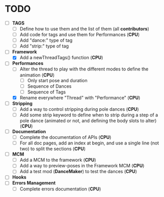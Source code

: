 # TODO
- [ ] **TAGS**
    - [ ] Define how to use them and the list of them (all **contributors**)
    - [ ] Add code for tags and use them for Performances (**CPU**)
    - [ ] Add "dance:<name>" type of tag
    - [ ] Add "strip:<values>" type of tag
- [ ] **Framework**
    - [X] Add a newThreadTags() function (**CPU**)
- [ ] **Performances**
    - [ ] Alter the thread to play with the different modes to define the animation (**CPU**)
	    - [ ] Only start pose and duration
	    - [ ] Sequence of Dances
	    - [ ] Sequence of Tags
    - [X] Rename everywhere "Thread" with "Performance" (**CPU**)
- [ ] **Stripping**
    - [ ] Add a way to control stripping during pole dances (**CPU**)
    - [ ] Add some strip keyword to define when to strip during a step of a pole dance (animated or not, and defining the body slots to alter) (**CPU**)
- [ ] **Documentation**
    - [ ] Complete the documentation of APIs (**CPU**)
    - [ ] For all doc pages, add an index at begin, and use a single line (not two) to split the sections (**CPU**)
- [ ] **MCM**
    - [ ] Add a MCM to the framework (**CPU**)
    - [ ] Add a way to preview-poses in the Framework MCM (**CPU**)
    - [ ] Add a test mod (__DanceMaker__) to test the dances (**CPU**)
- [ ] **Hooks**
- [ ] **Errors Management**
	- [ ] Complete errors documentation (**CPU**)
